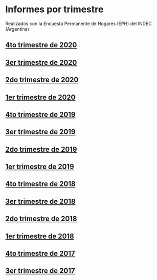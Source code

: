 # Informes por trimestre

Realizados con la Encuesta Permanente de Hogares (EPH) del INDEC (Argentina)

## [4to trimestre de 2020](trim_2020_04/informe.nb.html)

## [3er trimestre de 2020](trim_2020_03/informe.nb.html)

## [2do trimestre de 2020](trim_2020_02/informe.nb.html)

## [1er trimestre de 2020](trim_2020_01/informe.nb.html)

## [4to trimestre de 2019](trim_2019_04/informe.nb.html)

## [3er trimestre de 2019](trim_2019_03/informe.nb.html)

## [2do trimestre de 2019](trim_2019_02/informe.nb.html)

## [1er trimestre de 2019](trim_2019_01/informe.nb.html)

## [4to trimestre de 2018](trim_2018_04/informe.nb.html)

## [3er trimestre de 2018](trim_2018_03/2018_3T.nb.html)

## [2do trimestre de 2018](trim_2018_02/2018_2T.nb.html)

## [1er trimestre de 2018](trim_2018_01/2018_1T.nb.html)

## [4to trimestre de 2017](trim_2017_04/2017_4T.nb.html)

## [3er trimestre de 2017](trim_2017_03/2017_3T.nb.html)



